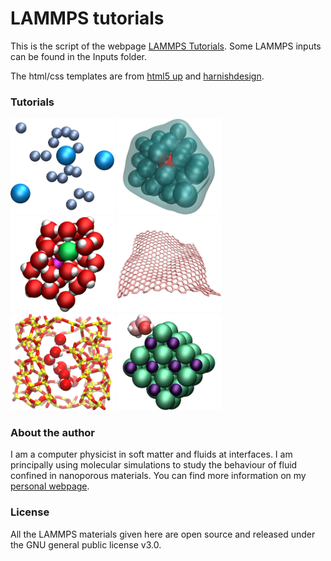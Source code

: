 # LAMMPS tutorials #

This is the script of the webpage [LAMMPS Tutorials](https://lammpstutorials.github.io/). 
Some LAMMPS inputs can be found in the Inputs folder. 

The html/css templates are from [html5 up](https://html5up.net/) 
and [harnishdesign](http://www.harnishdesign.net/).

### Tutorials ###

<p float="left">
  <a href="https://lammpstutorials.github.io/tutorials/tutorial01.html/">
  <img src="docs/figures/tutorial01/avatar.jpg" width="33%" /></a>
  <a href="https://lammpstutorials.github.io/tutorials/tutorial02.html">
  <img src="docs/figures/tutorial02/avatar.jpg" width="33%" /></a>
  <a href="https://lammpstutorials.github.io/tutorials/tutorial03.html">
  <img src="docs/figures/tutorial03/avatar.jpg" width="33%" /></a>
  <a href="https://lammpstutorials.github.io/tutorials/tutorial04.html/">
  <img src="docs/figures/tutorial04/avatar.jpg" width="33%" /></a>
  <a href="https://lammpstutorials.github.io/tutorials/tutorial05.html">
  <img src="docs/figures/tutorial05/avatar.jpg" width="33%" /></a>
  <a href="https://lammpstutorials.github.io/tutorials/tutorial06.html">
  <img src="docs/figures/tutorial06/avatar.jpg" width="33%" /></a>
</p>

### About the author ###

I am a computer physicist in soft matter and fluids at interfaces. I am 
principally using molecular simulations to study the behaviour of fluid confined 
in nanoporous materials. You can find more information on my 
[personal webpage](https://simongravelle.github.io/).

### License ###

All the LAMMPS materials given here are open source and released under the 
GNU general public license v3.0.
